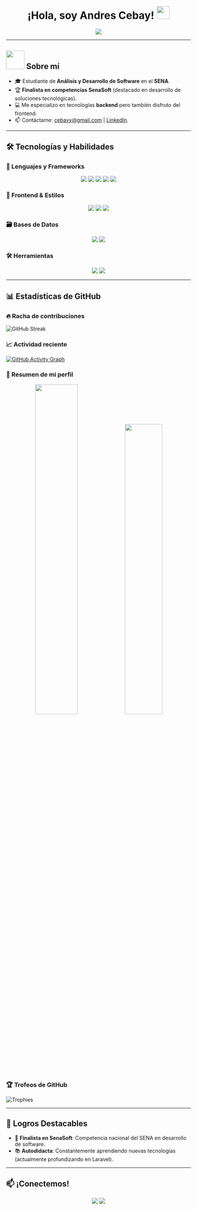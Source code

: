 <h1 align="center">¡Hola, soy Andres Cebay! <img src="https://media.giphy.com/media/hvRJCLFzcasrR4ia7z/giphy.gif" width="35"></h1>
<p align="center">
  <a href="https://github.com/DenverCoder1/readme-typing-svg"><img src="https://readme-typing-svg.herokuapp.com?font=Time+New+Roman&color=%23C8BE25&size=25&center=true&vCenter=true&width=600&height=100&lines=Análisis+y+Desarrollo+de+Software;Finalista+en+SenaSoft;Apasionado+por+el+desarrollo+backend"></a>
</p>

---

## <picture><img src="https://github.com/7oSkaaa/7oSkaaa/blob/main/Images/about_me.gif?raw=true" width=50px></picture> Sobre mí

- 🎓 Estudiante de **Análisis y Desarrollo de Software** en el **SENA**.
- 🏆 **Finalista en competencias SenaSoft** (destacado en desarrollo de soluciones tecnológicas).
- 💻 Me especializo en tecnologías **backend** pero también disfruto del frontend.
- 📫 Contáctame: [cebayy@gmail.com](mailto:cebayy@gmail.com) | [LinkedIn](https://www.linkedin.com/in/andres-cebay-7a4106303/).

---

## 🛠️ Tecnologías y Habilidades

### 🔧 Lenguajes y Frameworks
<p align="center">
  <img src="https://img.shields.io/badge/PHP-777BB4?style=for-the-badge&logo=php&logoColor=white">
  <img src="https://img.shields.io/badge/Laravel-FF2D20?style=for-the-badge&logo=laravel&logoColor=white">
  <img src="https://img.shields.io/badge/Python-3776AB?style=for-the-badge&logo=python&logoColor=white">
  <img src="https://img.shields.io/badge/Java-ED8B00?style=for-the-badge&logo=openjdk&logoColor=white">
  <img src="https://img.shields.io/badge/JavaScript-F7DF1E?style=for-the-badge&logo=javascript&logoColor=black">
</p>

### 🎨 Frontend & Estilos
<p align="center">
  <img src="https://img.shields.io/badge/HTML5-E34F26?style=for-the-badge&logo=html5&logoColor=white">
  <img src="https://img.shields.io/badge/CSS3-1572B6?style=for-the-badge&logo=css3&logoColor=white">
  <img src="https://img.shields.io/badge/Tailwind_CSS-38B2AC?style=for-the-badge&logo=tailwind-css&logoColor=white">
</p>

### 🗃️ Bases de Datos
<p align="center">
  <img src="https://img.shields.io/badge/MySQL-005C84?style=for-the-badge&logo=mysql&logoColor=white">
  <img src="https://img.shields.io/badge/SQL-07405E?style=for-the-badge&logo=sqlite&logoColor=white">
</p>

### 🛠️ Herramientas
<p align="center">
  <img src="https://img.shields.io/badge/Git-E44C30?style=for-the-badge&logo=git&logoColor=white">
  <img src="https://img.shields.io/badge/VS_Code-007ACC?style=for-the-badge&logo=visual-studio-code&logoColor=white">
</p>

---

## 📊 Estadísticas de GitHub

### 🔥 Racha de contribuciones
![GitHub Streak](https://streak-stats.demolab.com?user=AndresCebay-ADSO&theme=tokyonight&hide_border=true)

### 📈 Actividad reciente
[![GitHub Activity Graph](https://github-readme-activity-graph.vercel.app/graph?username=AndresCebay-ADSO&theme=github-dark&hide_border=true)](https://github.com/AndresCebay-ADSO)

### 📌 Resumen de mi perfil
<p align="center">
  <img src="https://github-readme-stats.vercel.app/api?username=AndresCebay-ADSO&show_icons=true&theme=tokyonight&hide_border=true&include_all_commits=true" width="48%">
  <img src="https://github-readme-stats.vercel.app/api/top-langs/?username=AndresCebay-ADSO&layout=compact&theme=tokyonight&hide_border=true&langs_count=6" width="45%">
</p>

### 🏆 Trofeos de GitHub
![Trophies](https://github-profile-trophy.vercel.app/?username=AndresCebay-ADSO&theme=onedark&no-frame=true&column=4)

---

## 🌟 Logros Destacables
- 🏅 **Finalista en SenaSoft**: Competencia nacional del SENA en desarrollo de software.
- 📚 **Autodidacta**: Constantemente aprendiendo nuevas tecnologías (actualmente profundizando en Laravel).

---

## 📫 ¡Conectemos!
<p align="center">
  <a href="mailto:cebayy@gmail.com"><img src="https://img.shields.io/badge/Gmail-D14836?style=for-the-badge&logo=gmail&logoColor=white"></a>
  <a href="https://www.linkedin.com/in/andres-cebay-7a4106303/"><img src="https://img.shields.io/badge/LinkedIn-0077B5?style=for-the-badge&logo=linkedin&logoColor=white"></a>
</p>
